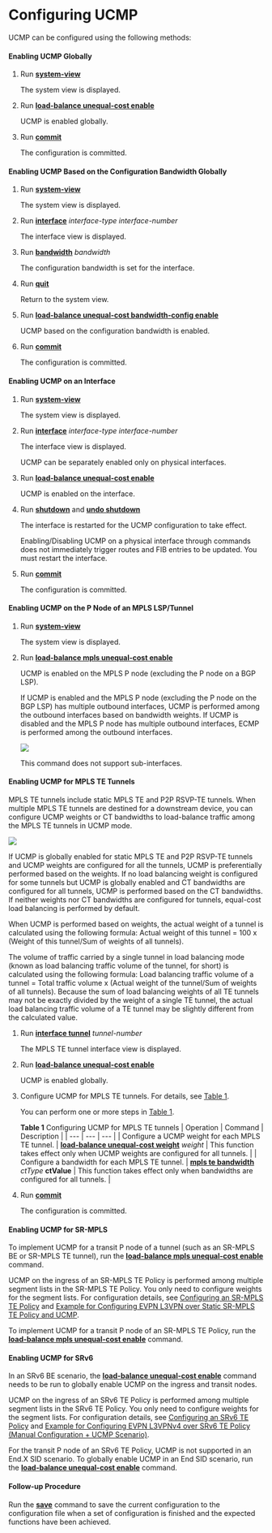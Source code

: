 Configuring UCMP
================

UCMP can be configured using the following methods:

#### Enabling UCMP Globally

1. Run [**system-view**](cmdqueryname=system-view)
   
   The system view is displayed.
2. Run [**load-balance unequal-cost enable**](cmdqueryname=load-balance+unequal-cost+enable)
   
   UCMP is enabled globally.
3. Run [**commit**](cmdqueryname=commit)
   
   The configuration is committed.

#### Enabling UCMP Based on the Configuration Bandwidth Globally

1. Run [**system-view**](cmdqueryname=system-view)
   
   The system view is displayed.
2. Run [**interface**](cmdqueryname=interface) *interface-type interface-number*
   
   The interface view is displayed.
3. Run [**bandwidth**](cmdqueryname=bandwidth) *bandwidth*
   
   The configuration bandwidth is set for the interface.
4. Run [**quit**](cmdqueryname=quit)
   
   Return to the system view.
5. Run [**load-balance unequal-cost bandwidth-config enable**](cmdqueryname=load-balance+unequal-cost+bandwidth-config+enable)
   
   UCMP based on the configuration bandwidth is enabled.
6. Run [**commit**](cmdqueryname=commit)
   
   The configuration is committed.

#### Enabling UCMP on an Interface

1. Run [**system-view**](cmdqueryname=system-view)
   
   The system view is displayed.
2. Run [**interface**](cmdqueryname=interface) *interface-type interface-number*
   
   The interface view is displayed.
   
   UCMP can be separately enabled only on physical interfaces.
3. Run [**load-balance unequal-cost enable**](cmdqueryname=load-balance+unequal-cost+enable)
   
   UCMP is enabled on the interface.
4. Run [**shutdown**](cmdqueryname=shutdown) and [**undo shutdown**](cmdqueryname=undo+shutdown)
   
   The interface is restarted for the UCMP configuration to take effect.
   
   Enabling/Disabling UCMP on a physical interface through commands does not immediately trigger routes and FIB entries to be updated. You must restart the interface.
5. Run [**commit**](cmdqueryname=commit)
   
   The configuration is committed.

#### Enabling UCMP on the P Node of an MPLS LSP/Tunnel

1. Run [**system-view**](cmdqueryname=system-view)
   
   The system view is displayed.
2. Run [**load-balance mpls unequal-cost enable**](cmdqueryname=load-balance+mpls+unequal-cost+enable)
   
   UCMP is enabled on the MPLS P node (excluding the P node on a BGP LSP).
   
   If UCMP is enabled and the MPLS P node (excluding the P node on the BGP LSP) has multiple outbound interfaces, UCMP is performed among the outbound interfaces based on bandwidth weights. If UCMP is disabled and the MPLS P node has multiple outbound interfaces, ECMP is performed among the outbound interfaces.
   
   ![](../../../../public_sys-resources/note_3.0-en-us.png) 
   
   This command does not support sub-interfaces.

#### Enabling UCMP for MPLS TE Tunnels

MPLS TE tunnels include static MPLS TE and P2P RSVP-TE tunnels. When multiple MPLS TE tunnels are destined for a downstream device, you can configure UCMP weights or CT bandwidths to load-balance traffic among the MPLS TE tunnels in UCMP mode.

![](../../../../public_sys-resources/note_3.0-en-us.png) 

If UCMP is globally enabled for static MPLS TE and P2P RSVP-TE tunnels and UCMP weights are configured for all the tunnels, UCMP is preferentially performed based on the weights. If no load balancing weight is configured for some tunnels but UCMP is globally enabled and CT bandwidths are configured for all tunnels, UCMP is performed based on the CT bandwidths. If neither weights nor CT bandwidths are configured for tunnels, equal-cost load balancing is performed by default.

When UCMP is performed based on weights, the actual weight of a tunnel is calculated using the following formula: Actual weight of this tunnel = 100 x (Weight of this tunnel/Sum of weights of all tunnels).

The volume of traffic carried by a single tunnel in load balancing mode (known as load balancing traffic volume of the tunnel, for short) is calculated using the following formula: Load balancing traffic volume of a tunnel = Total traffic volume x (Actual weight of the tunnel/Sum of weights of all tunnels). Because the sum of load balancing weights of all TE tunnels may not be exactly divided by the weight of a single TE tunnel, the actual load balancing traffic volume of a TE tunnel may be slightly different from the calculated value.

1. Run [**interface tunnel**](cmdqueryname=interface+tunnel) *tunnel-number*
   
   The MPLS TE tunnel interface view is displayed.
2. Run [**load-balance unequal-cost enable**](cmdqueryname=load-balance+unequal-cost+enable)
   
   UCMP is enabled globally.
3. Configure UCMP for MPLS TE tunnels. For details, see [Table 1](#EN-US_CONCEPT_0172365024__table7246163215374).
   
   You can perform one or more steps in [Table 1](#EN-US_CONCEPT_0172365024__table7246163215374).
   
   **Table 1** Configuring UCMP for MPLS TE tunnels
   | Operation | Command | Description |
   | --- | --- | --- |
   | Configure a UCMP weight for each MPLS TE tunnel. | [**load-balance unequal-cost weight**](cmdqueryname=load-balance+unequal-cost+weight) *weight* | This function takes effect only when UCMP weights are configured for all tunnels. |
   | Configure a bandwidth for each MPLS TE tunnel. | **[**mpls te bandwidth**](cmdqueryname=mpls+te+bandwidth)** *ctType* **ctValue** | This function takes effect only when bandwidths are configured for all tunnels. |
4. Run [**commit**](cmdqueryname=commit)
   
   The configuration is committed.

#### Enabling UCMP for SR-MPLS

To implement UCMP for a transit P node of a tunnel (such as an SR-MPLS BE or SR-MPLS TE tunnel), run the [**load-balance mpls unequal-cost enable**](cmdqueryname=load-balance+mpls+unequal-cost+enable) command.

UCMP on the ingress of an SR-MPLS TE Policy is performed among multiple segment lists in the SR-MPLS TE Policy. You only need to configure weights for the segment lists. For configuration details, see [Configuring an SR-MPLS TE Policy](../vrp/dc_vrp_sr_all_cfg_0062.html) and [Example for Configuring EVPN L3VPN over Static SR-MPLS TE Policy and UCMP](../vrp/dc_vrp_sr_all_cfg_0409.html).

To implement UCMP for a transit P node of an SR-MPLS TE Policy, run the [**load-balance mpls unequal-cost enable**](cmdqueryname=load-balance+mpls+unequal-cost+enable) command.


#### Enabling UCMP for SRv6

In an SRv6 BE scenario, the [**load-balance unequal-cost enable**](cmdqueryname=load-balance+unequal-cost+enable) command needs to be run to globally enable UCMP on the ingress and transit nodes.

UCMP on the ingress of an SRv6 TE Policy is performed among multiple segment lists in the SRv6 TE Policy. You only need to configure weights for the segment lists. For configuration details, see [Configuring an SRv6 TE Policy](../vrp/dc_vrp_srv6_cfg_all_0112.html) and [Example for Configuring EVPN L3VPNv4 over SRv6 TE Policy (Manual Configuration + UCMP Scenario)](../vrp/dc_vrp_srv6_cfg_all_0140.html).

For the transit P node of an SRv6 TE Policy, UCMP is not supported in an End.X SID scenario. To globally enable UCMP in an End SID scenario, run the [**load-balance unequal-cost enable**](cmdqueryname=load-balance+unequal-cost+enable) command.


#### Follow-up Procedure

Run the [**save**](cmdqueryname=save) command to save the current configuration to the configuration file when a set of configuration is finished and the expected functions have been achieved.